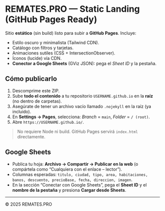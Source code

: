 # REMATES.PRO — Static Landing (GitHub Pages Ready)

Sitio **estático** (sin build) listo para subir a **GitHub Pages**. Incluye:
- Estilo oscuro y minimalista (Tailwind CDN).
- Catálogo con filtros y tarjetas.
- Animaciones sutiles (CSS + IntersectionObserver).
- Íconos (lucide) vía CDN.
- **Conector a Google Sheets** (GViz JSON): pega el *Sheet ID* y la pestaña.

## Cómo publicarlo
1. Descomprime este ZIP.
2. Sube **todo el contenido** a tu repositorio `USERNAME.github.io` en la **raíz** (no dentro de carpetas).
3. Asegúrate de tener un archivo vacío llamado `.nojekyll` en la raíz (ya incluido).
4. En **Settings → Pages**, selecciona: *Branch* = `main`, *Folder* = `/ (root)`.
5. Abre `https://USERNAME.github.io/`.

> No requiere Node ni build. GitHub Pages servirá `index.html` directamente.

## Google Sheets
- Publica tu hoja: **Archivo → Compartir → Publicar en la web** (o compártela como “Cualquiera con el enlace – lector”).
- Columnas esperadas: `titulo, ciudad, tipo, area, habitaciones, banos, descuento, precioBase, fecha, direccion, imagen`.
- En la sección “Conectar con Google Sheets”, pega el **Sheet ID** y el **nombre de la pestaña** y presiona **Cargar desde Sheets**.

---
© 2025 REMATES.PRO
